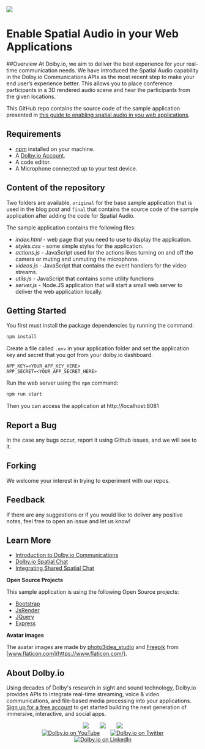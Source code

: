 ![](https://dolby.io/wp-content/uploads/2021/11/spatial-app-layout-2048x1161.png)
# Enable Spatial Audio in your Web Applications

##Overview
At Dolby.io, we aim to deliver the best experience for your real-time communication needs. We have introduced the Spatial Audio capability in the Dolby.io Communications APIs as the most recent step to make your end user’s experience better. This allows you to place conference participants in a 3D rendered audio scene and hear the participants from the given locations.

This GitHub repo contains the source code of the sample application presented in [this guide to enabling spatial audio in you web applications](https://dolby.io/blog/enabling-spatial-audio-in-your-web-applications/).

## Requirements
- [npm](https://www.npmjs.com/) installed on your machine.
- A [Dolby.io Account](https://dashboard.dolby.io/signup).
- A code editor.
- A Microphone connected up to your test device.

## Content of the repository

Two folders are available, `original` for the base sample application that is used in the blog post and `final` that contains the source code of the sample application after adding the code for Spatial Audio.

The sample application contains the following files:
- *index.html* - web page that you need to use to display the application.
- *styles.css* - some simple styles for the application.
- *actions.js* - JavaScript used for the actions likes turning on and off the camera or muting and unmuting the microphone.
- *videos.js* - JavaScript that contains the event handlers for the video streams.
- *utils.js* - JavaScript that contains some utility functions
- *server.js* - Node.JS application that will start a small web server to deliver the web application locally.

## Getting Started

You first must install the package dependencies by running the command:

```bash
npm install
```

Create a file called `.env` in your application folder and set the application key and secret that you got from your dolby.io dashboard.

```
APP_KEY=<YOUR_APP_KEY_HERE>
APP_SECRET=<YOUR_APP_SECRET_HERE>
```

Run the web server using the `npm` command:

```bash
npm run start
```

Then you can access the application at http://localhost:8081

## Report a Bug 
In the case any bugs occur, report it using Github issues, and we will see to it. 

## Forking
We welcome your interest in trying to experiment with our repos.

## Feedback 
If there are any suggestions or if you would like to deliver any positive notes, feel free to open an issue and let us know!

## Learn More
- [Introduction to Dolby.io Communications](https://docs.dolby.io/communications-apis/docs/overview-introduction)
- [Dolby.io Spatial Chat](https://docs.dolby.io/communications-apis/docs/guides-spatial-chat)
- [Integrating Shared Spatial Chat](https://docs.dolby.io/communications-apis/docs/guides-integrating-shared-spatial-chat)

**Open Source Projects**

This sample application is using the following Open Source projects:
- [Bootstrap](https://getbootstrap.com)
- [JsRender](https://www.jsviews.com/)
- [JQuery](https://jquery.com)
- [Express](https://expressjs.com/)

**Avatar images**

The avatar images are made by [photo3idea_studio](https://www.flaticon.com/authors/photo3idea-studio) and [Freepik](https://www.freepik.com) from [www.flaticon.com](https://www.flaticon.com/).

## About Dolby.io

Using decades of Dolby's research in sight and sound technology, Dolby.io provides APIs to integrate real-time streaming, voice & video communications, and file-based media processing into your applications. [Sign up for a free account](https://dashboard.dolby.io/signup/) to get started building the next generation of immersive, interactive, and social apps.

<div align="center">
  <a href="https://dolby.io/" target="_blank"><img src="https://img.shields.io/badge/Dolby.io-0A0A0A?style=for-the-badge&logo=dolby&logoColor=white"/></a>
&nbsp; &nbsp; &nbsp;
  <a href="https://docs.dolby.io/" target="_blank"><img src="https://img.shields.io/badge/Dolby.io-Docs-0A0A0A?style=for-the-badge&logoColor=white"/></a>
&nbsp; &nbsp; &nbsp;
  <a href="https://dolby.io/blog/category/developer/" target="_blank"><img src="https://img.shields.io/badge/Dolby.io-Blog-0A0A0A?style=for-the-badge&logoColor=white"/></a>
</div>

<div align="center">
&nbsp; &nbsp; &nbsp;
  <a href="https://youtube.com/@dolbyio" target="_blank"><img src="https://img.shields.io/badge/YouTube-red?style=flat-square&logo=youtube&logoColor=white" alt="Dolby.io on YouTube"/></a>
&nbsp; &nbsp; &nbsp; 
  <a href="https://twitter.com/dolbyio" target="_blank"><img src="https://img.shields.io/badge/Twitter-blue?style=flat-square&logo=twitter&logoColor=white" alt="Dolby.io on Twitter"/></a>
&nbsp; &nbsp; &nbsp;
  <a href="https://www.linkedin.com/company/dolbyio/" target="_blank"><img src="https://img.shields.io/badge/LinkedIn-0077B5?style=flat-square&logo=linkedin&logoColor=white" alt="Dolby.io on LinkedIn"/></a>
</div>